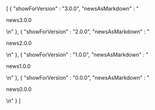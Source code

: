 [ {
  "showForVersion" : "3.0.0",
  "newsAsMarkdown" : "<p>news3.0.0</p>\n"
}, {
  "showForVersion" : "2.0.0",
  "newsAsMarkdown" : "<p>news2.0.0</p>\n"
}, {
  "showForVersion" : "1.0.0",
  "newsAsMarkdown" : "<p>news1.0.0</p>\n"
}, {
  "showForVersion" : "0.0.0",
  "newsAsMarkdown" : "<p>news0.0.0</p>\n"
} ]